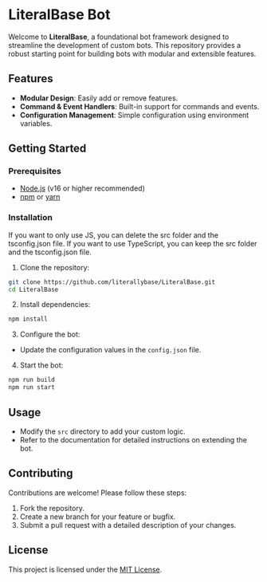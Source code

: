 # LiteralBase Bot

Welcome to **LiteralBase**, a foundational bot framework designed to streamline the development of custom bots. This repository provides a robust starting point for building bots with modular and extensible features.

## Features

- **Modular Design**: Easily add or remove features.
- **Command & Event Handlers**: Built-in support for commands and events.
- **Configuration Management**: Simple configuration using environment variables.

## Getting Started

### Prerequisites

- [Node.js](https://nodejs.org/) (v16 or higher recommended)
- [npm](https://www.npmjs.com/) or [yarn](https://yarnpkg.com/)

### Installation

If you want to only use JS, you can delete the src folder and the tsconfig.json file. If you want to use TypeScript, you can keep the src folder and the tsconfig.json file.

1. Clone the repository:

```bash
git clone https://github.com/literallybase/LiteralBase.git
cd LiteralBase
```

2. Install dependencies:

```bash
npm install
```

3. Configure the bot:

- Update the configuration values in the `config.json` file.

4. Start the bot:

```bash
npm run build
npm run start
```

## Usage

- Modify the `src` directory to add your custom logic.
- Refer to the documentation for detailed instructions on extending the bot.

## Contributing

Contributions are welcome! Please follow these steps:

1. Fork the repository.
2. Create a new branch for your feature or bugfix.
3. Submit a pull request with a detailed description of your changes.

## License

This project is licensed under the [MIT License](LICENSE).
